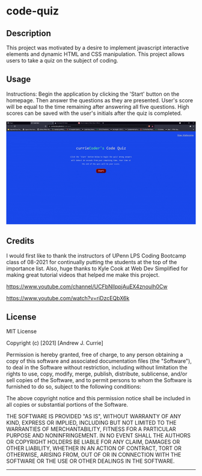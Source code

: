 # code-quiz

## Description

This project was motivated by a desire to implement javascript interactive elements and dynamic HTML and CSS manipulation. This project allows users to take a quiz on the subject of coding.

## Usage

Instructions: Begin the application by clicking the 'Start' button on the homepage. Then answer the questions as they are presented. User's score will be equal to the time remaining after answering all five questions. High scores can be saved with the user's initials after the quiz is completed. 

  ![screenshot](assets/images/ezgif-2-d2b8b30ba97f.gif)

## Credits

I would first like to thank the instructors of UPenn LPS Coding Bootcamp class of 08-2021 for continually putting the students at the top of the importance list. Also, huge thanks to Kyle Cook at Web Dev Simplified for making great tutorial videos that helped me make this project. 

https://www.youtube.com/channel/UCFbNIlppjAuEX4znoulh0Cw

https://www.youtube.com/watch?v=riDzcEQbX6k


## License

MIT License

Copyright (c) [2021] [Andrew J. Currie]

Permission is hereby granted, free of charge, to any person obtaining a copy
of this software and associated documentation files (the "Software"), to deal
in the Software without restriction, including without limitation the rights
to use, copy, modify, merge, publish, distribute, sublicense, and/or sell
copies of the Software, and to permit persons to whom the Software is
furnished to do so, subject to the following conditions:

The above copyright notice and this permission notice shall be included in all
copies or substantial portions of the Software.

THE SOFTWARE IS PROVIDED "AS IS", WITHOUT WARRANTY OF ANY KIND, EXPRESS OR
IMPLIED, INCLUDING BUT NOT LIMITED TO THE WARRANTIES OF MERCHANTABILITY,
FITNESS FOR A PARTICULAR PURPOSE AND NONINFRINGEMENT. IN NO EVENT SHALL THE
AUTHORS OR COPYRIGHT HOLDERS BE LIABLE FOR ANY CLAIM, DAMAGES OR OTHER
LIABILITY, WHETHER IN AN ACTION OF CONTRACT, TORT OR OTHERWISE, ARISING FROM,
OUT OF OR IN CONNECTION WITH THE SOFTWARE OR THE USE OR OTHER DEALINGS IN THE
SOFTWARE.

---